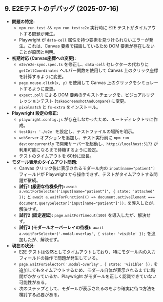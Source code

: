 ## 9. E2Eテストのデバッグ (2025-07-16)

- **問題の特定:**
  - `npm run test && npm run test:e2e` 実行時に E2E テストがタイムアウトする問題が発生。
  - Playwright が `data-cell` 属性を持つ要素を見つけられないエラーが発生。これは、Canvas 要素で描画しているため DOM 要素が存在しないことが原因と判明。
- **初期対応 (Canvas座標への変更):**
  - `e2e/e2e-sync.spec.ts` を修正し、`data-cell` セレクターの代わりに `getCellCoordinates` ヘルパー関数を使用して Canvas 上のクリック座標を計算するように変更。
  - `page.mouse.click(x, y)` を使用して Canvas 上のクリックをシミュレートするように変更。
  - `expect.poll` による DOM 要素のテキストチェックを、ビジュアルリグレッションテスト (`takeScreenshotAndCompare`) に変更。
  - `pixelmatch` と `fs-extra` をインストール。
- **Playwright 設定の修正:**
  - `playwright.config.js` が存在しなかったため、ルートディレクトリに作成。
  - `testDir: './e2e'` を設定し、テストファイルの場所を明示。
  - `webServer` オプションを追加し、テスト実行前に `npm run dev:concurrently` で開発サーバーを起動し、`http://localhost:5173` が利用可能になるまで待機するように設定。
  - テストのタイムアウトを 60秒に延長。
- **モダール表示のタイムアウト問題:**
  - Canvas クリック後に表示されるモダール内の `input[name="patient"]` フィールドが Playwright から操作できず、テストがタイムアウトする問題が継続。
  - **試行1 (厳密な待機条件):** `await a.waitForSelector('input[name="patient"]', { state: 'attached' });` と `await a.waitForFunction(() => document.activeElement === document.querySelector('input[name="patient"]'));` を導入したが、解決せず。
  - **試行2 (固定遅延):** `page.waitForTimeout(100)` を導入したが、解決せず。
  - **試行3 (モダールオーバーレイの待機):** `await a.waitForSelector('.modal-overlay', { state: 'visible' });` を追加したが、解決せず。
- **現在の状況:**
  - E2E テストは依然としてタイムアウトしており、特にモダール内の入力フィールドの操作で問題が発生している。
  - `page.waitForSelector('.modal-overlay', { state: 'visible' });` を追加してもタイムアウトするため、モダール自体が表示されるまでに時間がかかっているか、Playwright がモダールを正しく認識できていない可能性がある。
  - 次のステップとして、モダールが表示されるのをより確実に待つ方法を検討する必要がある。